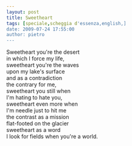 ```yaml
---
layout: post
title: Sweetheart
tags: [speciale,scheggia d'essenza,english,]
date: 2009-07-24 17:55:00
author: pietro
---
```

Sweetheart you're the desert<br/>in which I force my life,<br/>sweetheart you're the waves<br/>upon my lake's surface<br/>and as a contradiction<br/>the contrary for me,<br/>sweetheart you still when<br/>I'm hating to hate you,<br/>sweetheart even more when<br/>I'm needle just to hit me<br/>the contrast as a mission<br/>flat-footed on the glacier<br/>sweetheart as a word<br/>I look for fields when you're a world.
